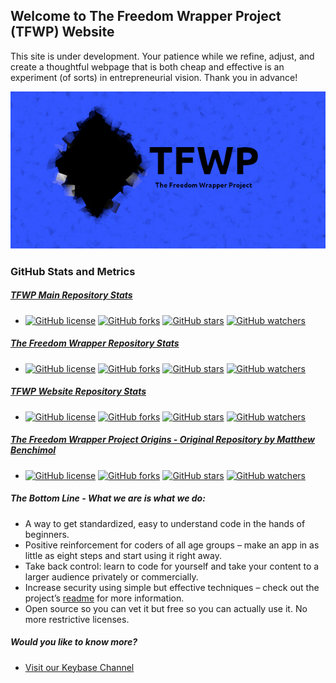 ## Welcome to The Freedom Wrapper Project (TFWP) Website
This site is under development. Your patience while we refine, adjust, and create a thoughtful webpage that is both cheap and effective is an experiment (of sorts) in entrepreneurial vision. Thank you in advance!

![TFWPBanner](https://github.com/The-Freedom-Wrapper-Project/tfwp/blob/master/TFWPLogo.png)

### GitHub Stats and Metrics
##### [TFWP Main Repository Stats](https://github.com/The-Freedom-Wrapper-Project/tfwp/blob/master/README.md)
  - [![GitHub license](https://img.shields.io/github/license/The-Freedom-Wrapper-Project/tfwp?style=for-the-badge)](https://github.com/The-Freedom-Wrapper-Project/tfwp/blob/master/LICENSE) [![GitHub forks](https://img.shields.io/github/forks/The-Freedom-Wrapper-Project/tfwp?style=for-the-badge)](https://github.com/The-Freedom-Wrapper-Project/tfwp/network/) [![GitHub stars](https://img.shields.io/github/stars/The-Freedom-Wrapper-Project/tfwp?style=for-the-badge)](https://github.com/The-Freedom-Wrapper-Project/tfwp/stargazers) [![GitHub watchers](https://img.shields.io/github/watchers/The-Freedom-Wrapper-Project/tfwp?style=for-the-badge)](https://github.com/The-Freedom-Wrapper-Project/tfwp/watchers)

##### [The Freedom Wrapper Repository Stats](https://github.com/The-Freedom-Wrapper-Project/thefreedomwrapper/blob/master/README.md)
  - [![GitHub license](https://img.shields.io/github/license/The-Freedom-Wrapper-Project/thefreedomwrapper?style=for-the-badge)](https://github.com/The-Freedom-Wrapper-Project/thefreedomwrapper/blob/master/LICENSE) [![GitHub forks](https://img.shields.io/github/forks/The-Freedom-Wrapper-Project/thefreedomwrapper?style=for-the-badge)](https://github.com/The-Freedom-Wrapper-Project/thefreedomwrapper/network/) [![GitHub stars](https://img.shields.io/github/stars/The-Freedom-Wrapper-Project/thefreedomwrapper?style=for-the-badge)](https://github.com/The-Freedom-Wrapper-Project/thefreedomwrapper/stargazers) [![GitHub watchers](https://img.shields.io/github/watchers/The-Freedom-Wrapper-Project/thefreedomwrapper?style=for-the-badge)](https://github.com/The-Freedom-Wrapper-Project/thefreedomwrapper/watchers)

##### [TFWP Website Repository Stats](https://github.com/The-Freedom-Wrapper-Project/tfwpwebsite/blob/master/README.md)
  - [![GitHub license](https://img.shields.io/github/license/The-Freedom-Wrapper-Project/tfwpwebsite?style=for-the-badge)](https://github.com/The-Freedom-Wrapper-Project/tfwpwebsite/blob/master/LICENSE) [![GitHub forks](https://img.shields.io/github/forks/The-Freedom-Wrapper-Project/tfwpwebsite?style=for-the-badge)](https://github.com/The-Freedom-Wrapper-Project/tfwpwebsite/network/) [![GitHub stars](https://img.shields.io/github/stars/The-Freedom-Wrapper-Project/tfwpwebsite?style=for-the-badge)](https://github.com/The-Freedom-Wrapper-Project/tfwpwebsite/stargazers) [![GitHub watchers](https://img.shields.io/github/watchers/The-Freedom-Wrapper-Project/tfwpwebsite?style=for-the-badge)](https://github.com/The-Freedom-Wrapper-Project/tfwpwebsite/watchers)

##### [The Freedom Wrapper Project Origins - Original Repository by Matthew Benchimol](https://github.com/mdbench/The-Freedom-Wrapper-Project/blob/master/README.md)
  - [![GitHub license](https://img.shields.io/github/license/mdbench/The-Freedom-Wrapper-Project?style=for-the-badge)](https://github.com/mdbench/The-Freedom-Wrapper-Project/blob/master/LICENSE) [![GitHub forks](https://img.shields.io/github/forks/mdbench/The-Freedom-Wrapper-Project?style=for-the-badge)](https://github.com/mdbench/The-Freedom-Wrapper-Project/network) [![GitHub stars](https://img.shields.io/github/stars/mdbench/The-Freedom-Wrapper-Project?style=for-the-badge)](https://github.com/mdbench/The-Freedom-Wrapper-Project/stargazers) [![GitHub watchers](https://img.shields.io/github/watchers/mdbench/The-Freedom-Wrapper-Project?style=for-the-badge)](https://github.com/mdbench/The-Freedom-Wrapper-Project/watchers)

##### The Bottom Line - What we are is what we do:
  - A way to get standardized, easy to understand code in the hands of beginners.
  - Positive reinforcement for coders of all age groups – make an app in as little as eight steps and start using it right away.
  - Take back control: learn to code for yourself and take your content to a larger audience privately or commercially.
  - Increase security using simple but effective techniques – check out the project’s [readme](https://github.com/The-Freedom-Wrapper-Project/tfwp/blob/master/README.md) for more information.
  - Open source so you can vet it but free so you can actually use it. No more restrictive licenses.

##### Would you like to know more?
  - [Visit our Keybase Channel](https://keybase.io/team/tfwp)
